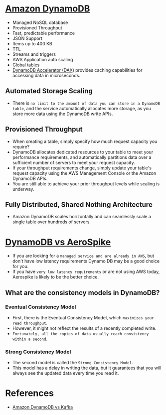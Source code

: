# [Amazon DynamoDB](https://aws.amazon.com/dynamodb/)
- Managed NoSQL database
- Provisioned Throughput
- Fast, predictable performance
- JSON Support
- Items up to 400 KB
- TTL
- Streams and triggers
- AWS Application auto scaling
- Global tables
- [DynamoDB Accelerator (DAX)](https://aws.amazon.com/dynamodb/dax/) provides caching capabilities for accessing data in microseconds.

## Automated Storage Scaling
- There is `no limit to the amount of data you can store in a DynamoDB table`, and the service automatically allocates more storage, as you store more data using the DynamoDB write APIs.

## Provisioned Throughput
- When creating a table, simply specify how much request capacity you require?
- DynamoDB allocates dedicated resources to your table to meet your performance requirements, and automatically partitions data over a sufficient number of servers to meet your request capacity.
- If your throughput requirements change, simply update your table's request capacity using the AWS Management Console or the Amazon DynamoDB APIs.
- You are still able to achieve your prior throughput levels while scaling is underway.

## Fully Distributed, Shared Nothing Architecture
- Amazon DynamoDB scales horizontally and can seamlessly scale a single table over hundreds of servers.

# [DynamoDB vs AeroSpike](https://www.quora.com/Who-is-using-Aerospike-and-for-what)
- If you are looking for a `managed service and are already in AWS`, but don't have low latency requirements Dynamo DB may be a good choice for you. 
- If you have `very low latency requirements` or are not using AWS today, Aerospike is likely to be the better choice.

## What are the consistency models in DynamoDB?

### Eventual Consistency Model
- First, there is the Eventual Consistency Model, which `maximizes your read throughput`. 
- However, it might not reflect the results of a recently completed write. 
- `Fortunately, all the copies of data usually reach consistency within a second`.

### Strong Consistency Model
- The second model is called the `Strong Consistency Model`. 
- This model has a delay in writing the data, but it guarantees that you will always see the updated data every time you read it.

# References
- [Amazon DynamoDB vs Kafka](https://stackshare.io/stackups/amazon-dynamodb-vs-kafka)